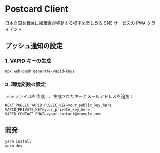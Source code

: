 # Postcard Client

日本全国を舞台に絵葉書が移動する様子を楽しめる SNS サービスの PWA クライアント

## プッシュ通知の設定

### 1. VAPID キーの生成

```bash
npx web-push generate-vapid-keys
```

### 2. 環境変数の設定

`.env` ファイルを作成し、生成されたキーとメールアドレスを追加：

```env
NEXT_PUBLIC_VAPID_PUBLIC_KEY=your_public_key_here
VAPID_PRIVATE_KEY=your_private_key_here
VAPID_CONTACT_EMAIL=your-contact@example.com
```

## 開発

```bash
yarn install
yarn dev
```
